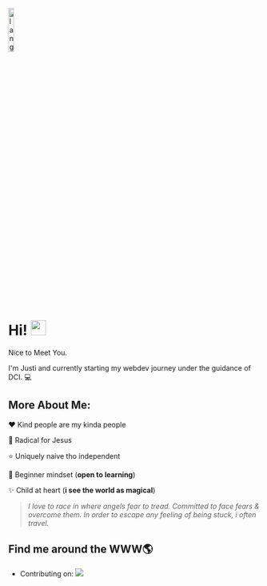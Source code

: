 <p align="left"><img width=15%" src="https://github.com/alansmathew/alansmathew/raw/master/lang.gif" alt="lang image here" /></p>

# Hi! <img src="https://media.giphy.com/media/hvRJCLFzcasrR4ia7z/giphy.gif" width="30px"> 
  Nice to Meet You.

I'm Justi and currently starting my webdev journey under the guidance of DCI. :computer:


## More About Me:

:heart: Kind people are my kinda people

:100: Radical for Jesus

:star: Uniquely naive tho independent

:apple: Beginner mindset (**open to learning**)

:sparkles: Child at heart (**i see the world as magical**)


>*I love to race in where angels fear to tread. Committed to face fears & overcome them. In order to escape any feeling of being stuck, i often travel.*


## Find me around the WWW🌎

<p align="center">
  

- Contributing on: <a href="http://twitter.com/JustianKober">
    <img src="https://img.shields.io/twitter/follow/JustianKober?label=Twitter&logo=twitter&style=for-the-badge" />
  </a>


</p>



